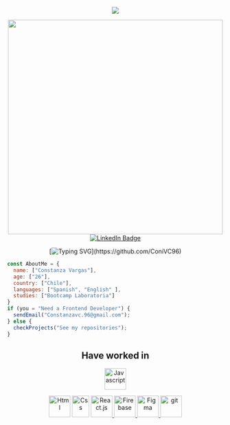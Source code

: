 <div align= "center">

  ![](https://komarev.com/ghpvc/?username=ConiVC96&color=red)

</div>

<div align="center">
 
  <img src="https://media.giphy.com/media/L1R1tvI9svkIWwpVYr/giphy.gif" width="500"/>
 
</div>
<div align="center">
  <a href="https://www.linkedin.com/in/constanza-vargas-cisterna-546b391a3/">
    <img src="https://img.shields.io/badge/LinkedIn-blue?style=for-the-badge&logo=linkedin&logoColor=white" alt="LinkedIn Badge"/>
  </a>

</div>
 
 
 
 <div align="center">

[![Typing SVG](https://readme-typing-svg.herokuapp.com?font=Edu+NSW+ACT+Foundation&color=3F41F7&center=true&lines=Welcome+to+my+Frontend+profile!)](https://github.com/ConiVC96)

</div>



```js 
const AboutMe = {
  name: ["Constanza Vargas"],
  age: ["26"], 
  country: ["Chile"],
  languages: ["Spanish", "English" ],
  studies: ["Bootcamp Laboratoria"]
}
if (you = "Need a Frontend Developer") {
  sendEmail("Constanzavc.96@gmail.com");
} else {
  checkProjects("See my repositories");
}
```

<h2 align="center">Have worked in</h2>

<p align="center"><a href="https://developer.mozilla.org/en-US/docs/Web/JavaScript" target="_blank" rel="noreferrer"><img title ="Javascript" src="https://user-images.githubusercontent.com/25181517/117447155-6a868a00-af3d-11eb-9cfe-245df15c9f3f.png" width="50" height="50"/></a></p>
<p align="center"><a href="https://developer.mozilla.org/es/docs/Web/HTML"><img title="Html" src="https://user-images.githubusercontent.com/25181517/117447535-f00a3a00-af3d-11eb-89bf-45aaf56dbaf1.png" width="50" height="50"/></a>
<a href="https://www.w3schools.com/css/" target="_blank" ><img title="Css" src="https://user-images.githubusercontent.com/25181517/117447663-0fa16280-af3e-11eb-8677-bcf8e4f8e298.png" width="40" height="50"/></a>
 <a href="https://es.reactjs.org/" target="_blank" rel="noreferrer"> <img title="React.js" src="https://user-images.githubusercontent.com/25181517/117448085-96eed600-af3e-11eb-9492-83a3a0fcbfb1.png"  width="50" height="50"/> </a>
 <a align="center"><a href="https://firebase.google.com/" target="_blank" rel="noreferrer"><img title="Firebase" src="https://cloud.githubusercontent.com/assets/7319749/20659320/3e61a2f0-b543-11e6-9076-c970470dfbd9.png" width="50" height="50"/> </a>
  <a href="https://www.figma.com/" target="_blank rel="noreferrer"" rel="noreferrer"> <img title='Figma' src="https://www.vectorlogo.zone/logos/figma/figma-icon.svg" width="50" height="50"/> </a>
  <a href="https://git-scm.com/" target="_blank" rel="noreferrer"> <img src="https://www.vectorlogo.zone/logos/git-scm/git-scm-icon.svg" alt="git" width="50" height="50"/> </a>
